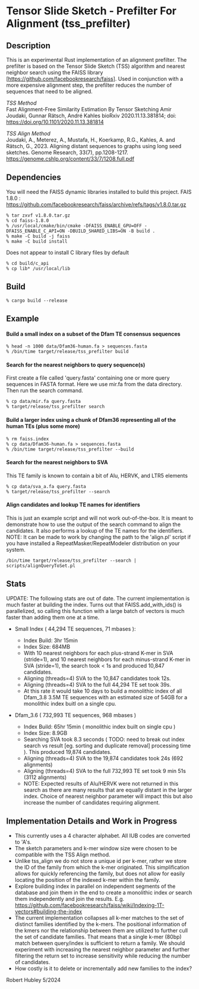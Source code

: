 
# Tensor Slide Sketch - Prefilter For Alignment (tss_prefilter)

## Description

This is an experimental Rust implementation of an alignment prefilter. 
The prefilter is based on the Tensor Slide Sketch (TSS) algorithm 
and nearest neighbor search using the FAISS library 
[https://github.com/facebookresearch/faiss]. Used in conjunction with 
a more expensive alignment step, the prefilter reduces the number 
of sequences that need to be aligned. 

*TSS Method*  
Fast Alignment-Free Similarity Estimation By Tensor Sketching
Amir Joudaki, Gunnar Rätsch, André Kahles
bioRxiv 2020.11.13.381814; doi: https://doi.org/10.1101/2020.11.13.381814

*TSS Align Method*  
Joudaki, A., Meterez, A., Mustafa, H., Koerkamp, R.G., Kahles, A. and Rätsch, G., 2023. 
Aligning distant sequences to graphs using long seed sketches. Genome Research, 33(7), pp.1208-1217.
https://genome.cshlp.org/content/33/7/1208.full.pdf


## Dependencies
You will need the FAISS dynamic libraries installed to build this project.
FAIS 1.8.0  : https://github.com/facebookresearch/faiss/archive/refs/tags/v1.8.0.tar.gz

```
% tar zxvf v1.8.0.tar.gz
% cd faiss-1.8.0
% /usr/local/cmake/bin/cmake -DFAISS_ENABLE_GPU=OFF -DFAISS_ENABLE_C_API=ON -DBUILD_SHARED_LIBS=ON -B build .
% make -C build -j faiss
% make -C build install
```

Does not appear to install C library files by default
```
% cd build/c_api
% cp lib* /usr/local/lib
```

## Build

```
% cargo build --release
```

## Example

#### Build a small index on a subset of the Dfam TE consensus sequences

```
% head -n 1000 data/Dfam36-human.fa > sequences.fasta
% /bin/time target/release/tss_prefilter build
```

#### Search for the nearest neighbors to query sequence(s)

First create a file called 'query.fasta' containing one or more query sequences in FASTA format.
Here we use mir.fa from the data directory.
Then run the search command.

```
% cp data/mir.fa query.fasta
% target/release/tss_prefilter search
```

#### Build a larger index using a chunk of Dfam36 representing all of the human TEs (plus some more)

```
% rm faiss.index
% cp data/Dfam36-human.fa > sequences.fasta
% /bin/time target/release/tss_prefilter --build
```

#### Search for the nearest neighbors to SVA
This TE family is known to contain a bit of Alu, HERVK, and LTR5 elements

```
% cp data/sva_a.fa query.fasta
% target/release/tss_prefilter --search  
```

#### Align candidates and lookup TE names for identifiers
This is just an example script and will not work out-of-the-box.  It is meant to
demonstrate how to use the output of the search command to align the candidates.
It also performs a lookup of the TE names for the identifiers.  NOTE: It can be
made to work by changing the path to the 'align.pl' script if you have
installed a RepeatMasker/RepeatModeler distribution on your system.

```
/bin/time target/release/tss_prefilter --search | scripts/alignQueryToSet.pl
```

## Stats

 UPDATE: The following stats are out of date.  The current implementation is much faster at building
         the index.  Turns out that FAISS.add_with_ids() is parallelized, so calling this function
         with a large batch of vectors is much faster than adding them one at a time. 

 * Small Index ( 44,294 TE sequences, 71 mbases ):
    * Index Build: 3hr 15min
    * Index Size: 684MB
    * With 10 nearest neighbors for each plus-strand K-mer in SVA (stride=1), and 
      10 nearest neighbors for each minus-strand K-mer in SVA (stride=1), the search
      took < 1s and produced 10,847 candidates.
    * Aligning (threads=4) SVA to the 10,847 candidates took 12s.
    * Aligning (threads=4) SVA to the full 44,294 TE set took 39s.
    * At this rate it would take 10 days to build a monolithic index of all Dfam_3.8 3.5M TE sequences with
      an estimated size of 54GB for a monolithic index buitl on a single cpu.

 * Dfam_3.6 ( 732,993 TE sequences, 968 mbases )
    * Index Build: 65hr 15min ( monolithic index built on single cpu )
    * Index Size: 8.9GB
    * Searching SVA took 8.3 seconds ( TODO: need to break out index search vs result [eg. sorting and duplicate removal] processing time ).  This produced 19,874 candidates.
    * Aligning (threads=4) SVA to the 19,874 candidates took 24s (692 alignments)
    * Aligning (threads=4) SVA to the full 732,993 TE set took 9 min 51s (3112 alignments)
    * NOTE: Expected results of Alu/HERVK were not returned in this search as there are many results that are equally distant in the larger index. Choice of nearest neighbor parameter will impact this but also increase the number of candidates requiring alignment.  



## Implementation Details and Work in Progress

 * This currently uses a 4 character alphabet.  All IUB codes are converted to 'A's.
 * The sketch parameters and k-mer window size were chosen to be compatible with the
   TSS Align method. 
 * Unlike tss_align we do not store a unique id per k-mer, rather we store the ID of the family from 
   which the k-mer originated.  This simplification allows for quickly referencing the family, but 
   does not allow for easily locating the position of the indexed k-mer within the family.
 * Explore building index in parallel on independent segments of the database and join
   them in the end to create a monolithic index *or* search them independently and join
   the results. E.g. https://github.com/facebookresearch/faiss/wiki/Indexing-1T-vectors#building-the-index
 * The current implementation collapses all k-mer matches to the set of distinct families identified by the
   k-mers.  The positional information of the kmers nor the relationship between them are utilized to further
   cull the set of candidate families.  That means that a single k-mer (80bp) match between query/index is
   sufficient to return a family.  We should experiment with increasing the nearest neighbor parameter and 
   further filtering the return set to increase sensitivity while reducing the number of candidates.
 * How costly is it to delete or incrementally add new families to the index?



Robert Hubley 5/2024


